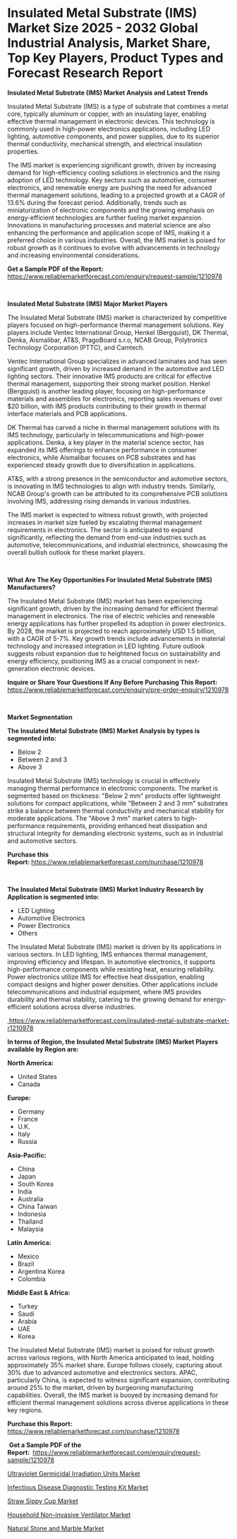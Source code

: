 <p><h1>Insulated Metal Substrate (IMS) Market Size 2025 - 2032 Global Industrial Analysis, Market Share, Top Key Players, Product Types and Forecast Research Report</h1></p><p><strong>Insulated Metal Substrate (IMS) Market Analysis and Latest Trends</strong></p>
<p><p>Insulated Metal Substrate (IMS) is a type of substrate that combines a metal core, typically aluminum or copper, with an insulating layer, enabling effective thermal management in electronic devices. This technology is commonly used in high-power electronics applications, including LED lighting, automotive components, and power supplies, due to its superior thermal conductivity, mechanical strength, and electrical insulation properties.</p><p>The IMS market is experiencing significant growth, driven by increasing demand for high-efficiency cooling solutions in electronics and the rising adoption of LED technology. Key sectors such as automotive, consumer electronics, and renewable energy are pushing the need for advanced thermal management solutions, leading to a projected growth at a CAGR of 13.6% during the forecast period. Additionally, trends such as miniaturization of electronic components and the growing emphasis on energy-efficient technologies are further fueling market expansion. Innovations in manufacturing processes and material science are also enhancing the performance and application scope of IMS, making it a preferred choice in various industries. Overall, the IMS market is poised for robust growth as it continues to evolve with advancements in technology and increasing environmental considerations.</p></p>
<p><strong>Get a Sample PDF of the Report:&nbsp;</strong> <a href="https://www.reliablemarketforecast.com/enquiry/request-sample/1210978?utm_campaign=1903&utm_medium=2&utm_source=Github&utm_content=ia&utm_term=24032025&utm_id=insulated-metal-substrate-ims">https://www.reliablemarketforecast.com/enquiry/request-sample/1210978</a></p>
<p>&nbsp;</p>
<p><strong>Insulated Metal Substrate (IMS) Major Market Players</strong></p>
<p><p>The Insulated Metal Substrate (IMS) market is characterized by competitive players focused on high-performance thermal management solutions. Key players include Ventec International Group, Henkel (Bergquist), DK Thermal, Denka, Aismalibar, AT&S, PragoBoard s.r.o, NCAB Group, Polytronics Technology Corporation (PTTC), and Camtech.</p><p>Ventec International Group specializes in advanced laminates and has seen significant growth, driven by increased demand in the automotive and LED lighting sectors. Their innovative IMS products are critical for effective thermal management, supporting their strong market position. Henkel (Bergquist) is another leading player, focusing on high-performance materials and assemblies for electronics, reporting sales revenues of over $20 billion, with IMS products contributing to their growth in thermal interface materials and PCB applications.</p><p>DK Thermal has carved a niche in thermal management solutions with its IMS technology, particularly in telecommunications and high-power applications. Denka, a key player in the material science sector, has expanded its IMS offerings to enhance performance in consumer electronics, while Aismalibar focuses on PCB substrates and has experienced steady growth due to diversification in applications.</p><p>AT&S, with a strong presence in the semiconductor and automotive sectors, is innovating in IMS technologies to align with industry trends. Similarly, NCAB Group's growth can be attributed to its comprehensive PCB solutions involving IMS, addressing rising demands in various industries.</p><p>The IMS market is expected to witness robust growth, with projected increases in market size fueled by escalating thermal management requirements in electronics. The sector is anticipated to expand significantly, reflecting the demand from end-use industries such as automotive, telecommunications, and industrial electronics, showcasing the overall bullish outlook for these market players.</p></p>
<p>&nbsp;</p>
<p><strong>What Are The Key Opportunities For Insulated Metal Substrate (IMS) Manufacturers?</strong></p>
<p><p>The Insulated Metal Substrate (IMS) market has been experiencing significant growth, driven by the increasing demand for efficient thermal management in electronics. The rise of electric vehicles and renewable energy applications has further propelled its adoption in power electronics. By 2028, the market is projected to reach approximately USD 1.5 billion, with a CAGR of 5-7%. Key growth trends include advancements in material technology and increased integration in LED lighting. Future outlook suggests robust expansion due to heightened focus on sustainability and energy efficiency, positioning IMS as a crucial component in next-generation electronic devices.</p></p>
<p><strong>Inquire or Share Your Questions If Any Before Purchasing This Report:</strong> <a href="https://www.reliablemarketforecast.com/enquiry/pre-order-enquiry/1210978?utm_campaign=1903&utm_medium=2&utm_source=Github&utm_content=ia&utm_term=24032025&utm_id=insulated-metal-substrate-ims">https://www.reliablemarketforecast.com/enquiry/pre-order-enquiry/1210978</a></p>
<p>&nbsp;</p>
<p><strong>Market Segmentation</strong></p>
<p><strong>The Insulated Metal Substrate (IMS) Market Analysis by types is segmented into:</strong></p>
<p><ul><li>Below 2</li><li>Between 2 and 3</li><li>Above 3</li></ul></p>
<p><p>Insulated Metal Substrate (IMS) technology is crucial in effectively managing thermal performance in electronic components. The market is segmented based on thickness: "Below 2 mm" products offer lightweight solutions for compact applications, while "Between 2 and 3 mm" substrates strike a balance between thermal conductivity and mechanical stability for moderate applications. The "Above 3 mm" market caters to high-performance requirements, providing enhanced heat dissipation and structural integrity for demanding electronic systems, such as in industrial and automotive sectors.</p></p>
<p><strong>Purchase this Report:&nbsp;</strong><a href="https://www.reliablemarketforecast.com/purchase/1210978?utm_campaign=1903&utm_medium=2&utm_source=Github&utm_content=ia&utm_term=24032025&utm_id=insulated-metal-substrate-ims">https://www.reliablemarketforecast.com/purchase/1210978</a></p>
<p>&nbsp;</p>
<p><strong>The Insulated Metal Substrate (IMS) Market Industry Research by Application is segmented into:</strong></p>
<p><ul><li>LED Lighting</li><li>Automotive Electronics</li><li>Power Electronics</li><li>Others</li></ul></p>
<p><p>The Insulated Metal Substrate (IMS) market is driven by its applications in various sectors. In LED lighting, IMS enhances thermal management, improving efficiency and lifespan. In automotive electronics, it supports high-performance components while resisting heat, ensuring reliability. Power electronics utilize IMS for effective heat dissipation, enabling compact designs and higher power densities. Other applications include telecommunications and industrial equipment, where IMS provides durability and thermal stability, catering to the growing demand for energy-efficient solutions across diverse industries.</p></p>
<p><a href="https://www.reliablemarketforecast.com/insulated-metal-substrate-market-r1210978?utm_campaign=1903&utm_medium=2&utm_source=Github&utm_content=ia&utm_term=24032025&utm_id=insulated-metal-substrate-ims">&nbsp;https://www.reliablemarketforecast.com/insulated-metal-substrate-market-r1210978</a></p>
<p><strong>In terms of Region, the Insulated Metal Substrate (IMS) Market Players available by Region are:</strong></p>
<p>
    <p> <strong> North America: </strong>
        <ul>
            <li>United States</li>
            <li>Canada</li>
        </ul>
        </p> 
    <p> <strong> Europe: </strong>
        <ul>
            <li>Germany</li>
            <li>France</li>
            <li>U.K.</li>
            <li>Italy</li>
            <li>Russia</li>
        </ul>
        </p> 
    <p> <strong> Asia-Pacific: </strong>
        <ul>
            <li>China</li>
            <li>Japan</li>
            <li>South Korea</li>
            <li>India</li>
            <li>Australia</li>
            <li>China Taiwan</li>
            <li>Indonesia</li>
            <li>Thailand</li>
            <li>Malaysia</li>
        </ul>
        </p> 
    <p> <strong> Latin America: </strong>
        <ul>
            <li>Mexico</li>
            <li>Brazil</li>
            <li>Argentina Korea</li>
            <li>Colombia</li>
        </ul>
        </p> 
    <p> <strong> Middle East & Africa: </strong>
        <ul>
            <li>Turkey</li>
            <li>Saudi</li>
            <li>Arabia</li>
            <li>UAE</li>
            <li>Korea</li>
        </ul>
    </p>
    </p>
<p><p>The Insulated Metal Substrate (IMS) market is poised for robust growth across various regions, with North America anticipated to lead, holding approximately 35% market share. Europe follows closely, capturing about 30% due to advanced automotive and electronics sectors. APAC, particularly China, is expected to witness significant expansion, contributing around 25% to the market, driven by burgeoning manufacturing capabilities. Overall, the IMS market is buoyed by increasing demand for efficient thermal management solutions across diverse applications in these key regions.</p></p>
<p><strong>Purchase this Report: </strong><a href="https://www.reliablemarketforecast.com/purchase/1210978?utm_campaign=1903&utm_medium=2&utm_source=Github&utm_content=ia&utm_term=24032025&utm_id=insulated-metal-substrate-ims">https://www.reliablemarketforecast.com/purchase/1210978</a></p>
<p>&nbsp;<strong>Get a Sample PDF of the Report:&nbsp;&nbsp;</strong><a href="https://www.reliablemarketforecast.com/enquiry/request-sample/1210978?utm_campaign=1903&utm_medium=2&utm_source=Github&utm_content=ia&utm_term=24032025&utm_id=insulated-metal-substrate-ims">https://www.reliablemarketforecast.com/enquiry/request-sample/1210978</a></p>
<p><strong></strong></p>
<p><p><a href="https://github.com/djoeamakeh/Market-Research-Report-List-1/blob/main/ultraviolet-germicidal-irradiation-units-market.md?utm_campaign=1903&utm_medium=2&utm_source=Github&utm_content=ia&utm_term=24032025&utm_id=insulated-metal-substrate-ims">Ultraviolet Germicidal Irradiation Units Market</a></p><p><a href="https://github.com/tigoryemm/Market-Research-Report-List-1/blob/main/infectious-disease-diagnostic-testing-kit-market.md?utm_campaign=1903&utm_medium=2&utm_source=Github&utm_content=ia&utm_term=24032025&utm_id=insulated-metal-substrate-ims">Infectious Disease Diagnostic Testing Kit Market</a></p><p><a href="https://github.com/landtmman/Market-Research-Report-List-1/blob/main/straw-sippy-cup-market.md?utm_campaign=1903&utm_medium=2&utm_source=Github&utm_content=ia&utm_term=24032025&utm_id=insulated-metal-substrate-ims">Straw Sippy Cup Market</a></p><p><a href="https://github.com/negrocybul4w/Market-Research-Report-List-1/blob/main/household-non-invasive-ventilator-market.md?utm_campaign=1903&utm_medium=2&utm_source=Github&utm_content=ia&utm_term=24032025&utm_id=insulated-metal-substrate-ims">Household Non-invasive Ventilator Market</a></p><p><a href="https://github.com/keehnkaesssi/Market-Research-Report-List-1/blob/main/natural-stone-and-marble-market.md?utm_campaign=1903&utm_medium=2&utm_source=Github&utm_content=ia&utm_term=24032025&utm_id=insulated-metal-substrate-ims">Natural Stone and Marble Market</a></p></p>